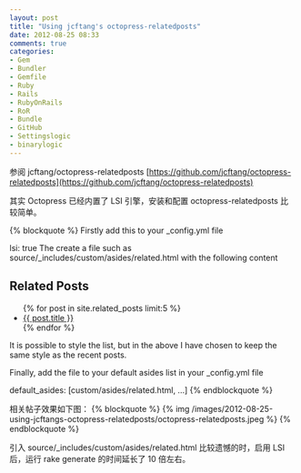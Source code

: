 ```yaml
---
layout: post
title: "Using jcftang's octopress-relatedposts"
date: 2012-08-25 08:33
comments: true
categories: 
- Gem
- Bundler
- Gemfile
- Ruby
- Rails
- RubyOnRails
- RoR
- Bundle
- GitHub
- Settingslogic
- binarylogic
---
```


参阅 jcftang/octopress-relatedposts [https://github.com/jcftang/octopress-relatedposts](https://github.com/jcftang/octopress-relatedposts)

其实 Octopress 已经内置了 LSI 引擎，安装和配置 octopress-relatedposts 比较简单。

{% blockquote %}
Firstly add this to your _config.yml file

lsi: true
The create a file such as source/_includes/custom/asides/related.html with the following content

<section>
    <h1>Related Posts</h1>
    <ul class="posts">
    {% for post in site.related_posts limit:5 %}
        <li class="related">
        <a href="{{ root_url }}{{ post.url }}">{{ post.title }}</a>
        </li>
    {% endfor %}
    </ul>
</section>
It is possible to style the list, but in the above I have chosen to keep the same style as the recent posts.

Finally, add the file to your default asides list in your _config.yml file

default_asides: [custom/asides/related.html, ...]
{% endblockquote %}

相关帖子效果如下图：
{% blockquote %}
{% img /images/2012-08-25-using-jcftangs-octopress-relatedposts/octopress-relatedposts.jpeg %}
{% endblockquote %}

引入	 source/_includes/custom/asides/related.html
比较遗憾的时，启用 LSI 后，运行 rake generate 的时间延长了 10 倍左右。


